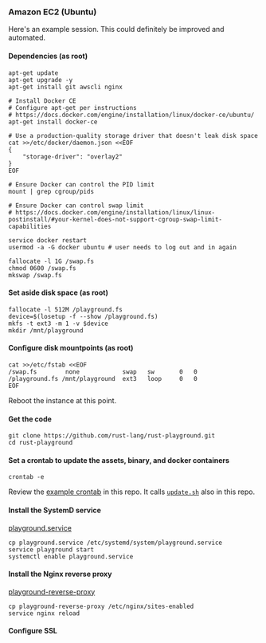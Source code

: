 ### Amazon EC2 (Ubuntu)

Here's an example session. This could definitely be improved and
automated.

#### Dependencies (as root)

```
apt-get update
apt-get upgrade -y
apt-get install git awscli nginx

# Install Docker CE
# Configure apt-get per instructions
# https://docs.docker.com/engine/installation/linux/docker-ce/ubuntu/
apt-get install docker-ce

# Use a production-quality storage driver that doesn't leak disk space
cat >>/etc/docker/daemon.json <<EOF
{
    "storage-driver": "overlay2"
}
EOF

# Ensure Docker can control the PID limit
mount | grep cgroup/pids

# Ensure Docker can control swap limit
# https://docs.docker.com/engine/installation/linux/linux-postinstall/#your-kernel-does-not-support-cgroup-swap-limit-capabilities

service docker restart
usermod -a -G docker ubuntu # user needs to log out and in again

fallocate -l 1G /swap.fs
chmod 0600 /swap.fs
mkswap /swap.fs
```

#### Set aside disk space (as root)
```
fallocate -l 512M /playground.fs
device=$(losetup -f --show /playground.fs)
mkfs -t ext3 -m 1 -v $device
mkdir /mnt/playground
```

#### Configure disk mountpoints (as root)
```
cat >>/etc/fstab <<EOF
/swap.fs        none            swap   sw       0   0
/playground.fs /mnt/playground  ext3   loop     0   0
EOF
```

Reboot the instance at this point.

#### Get the code
```
git clone https://github.com/rust-lang/rust-playground.git
cd rust-playground
```

#### Set a crontab to update the assets, binary, and docker containers

```
crontab -e
```

Review the [example crontab](crontab) in this repo. It calls [`update.sh`](update.sh) also in this repo.

#### Install the SystemD service

[playground.service](playground.service)

```
cp playground.service /etc/systemd/system/playground.service
service playground start
systemctl enable playground.service
```

#### Install the Nginx reverse proxy

[playground-reverse-proxy](playground-reverse-proxy)

```
cp playground-reverse-proxy /etc/nginx/sites-enabled
service nginx reload
```

#### Configure SSL
